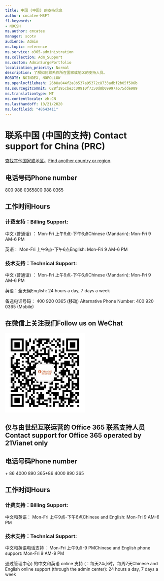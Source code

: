 ```yaml
---
title: 中国 (中国) 的支持信息
author: cmcatee-MSFT
f1.keywords:
- NOCSH
ms.author: cmcatee
manager: scotv
audience: Admin
ms.topic: reference
ms.service: o365-administration
ms.collection: Adm_Support
ms.custom: AdminSurgePortfolio
localization_priority: Normal
description: 了解如何联系你所在国家或地区的支持人员。
ROBOTS: NOINDEX, NOFOLLOW
ms.openlocfilehash: 26b8a044f2a8b537a95372c8733adbf2b05f506b
ms.sourcegitcommit: 628f195cbe3c00910f7350d8b09997a675dde989
ms.translationtype: MT
ms.contentlocale: zh-CN
ms.lasthandoff: 10/21/2020
ms.locfileid: "48643411"
---
```

# <a name="contact-support-for-china-prc"></a><span data-ttu-id="667fe-103">联系中国 (中国的支持) </span><span class="sxs-lookup"><span data-stu-id="667fe-103">Contact support for China (PRC)</span></span>

<span data-ttu-id="667fe-104">[查找其他国家或地区](../contact-support-for-business-products.md)。</span><span class="sxs-lookup"><span data-stu-id="667fe-104">[Find another country or region](../contact-support-for-business-products.md).</span></span>

## <a name="phone-number"></a><span data-ttu-id="667fe-105">电话号码</span><span class="sxs-lookup"><span data-stu-id="667fe-105">Phone number</span></span>
<span data-ttu-id="667fe-106">800 988 0365</span><span class="sxs-lookup"><span data-stu-id="667fe-106">800 988 0365</span></span>

## <a name="hours"></a><span data-ttu-id="667fe-107">工作时间</span><span class="sxs-lookup"><span data-stu-id="667fe-107">Hours</span></span>
### <a name="billing-support"></a><span data-ttu-id="667fe-108">计费支持：</span><span class="sxs-lookup"><span data-stu-id="667fe-108">Billing Support:</span></span>

<span data-ttu-id="667fe-109">中文 (普通话) ： Mon-Fri 上午9点-下午6点</span><span class="sxs-lookup"><span data-stu-id="667fe-109">Chinese (Mandarin): Mon-Fri 9 AM-6 PM</span></span>

<span data-ttu-id="667fe-110">英语： Mon-Fri 上午9点-下午6点</span><span class="sxs-lookup"><span data-stu-id="667fe-110">English: Mon-Fri 9 AM-6 PM</span></span>

### <a name="technical-support"></a><span data-ttu-id="667fe-111">技术支持：</span><span class="sxs-lookup"><span data-stu-id="667fe-111">Technical Support:</span></span>

<span data-ttu-id="667fe-112">中文 (普通话) ： Mon-Fri 上午9点-下午6点</span><span class="sxs-lookup"><span data-stu-id="667fe-112">Chinese (Mandarin): Mon-Fri 9 AM-6 PM</span></span>

<span data-ttu-id="667fe-113">英语：全天候</span><span class="sxs-lookup"><span data-stu-id="667fe-113">English: 24 hours a day, 7 days a week</span></span>

<span data-ttu-id="667fe-114">备选电话号码： 400 920 0365 (移动) </span><span class="sxs-lookup"><span data-stu-id="667fe-114">Alternative Phone Number: 400 920 0365 (Mobile)</span></span>

## <a name="follow-us-on-wechat"></a><span data-ttu-id="667fe-115">在微信上关注我们</span><span class="sxs-lookup"><span data-stu-id="667fe-115">Follow us on WeChat</span></span>
![WeChat QR 代码](../../media/4d8fe09c-1a11-4cd8-be4c-75add8dccddd.jpg)

## <a name="contact-support-for-office-365-operated-by-21vianet-only"></a><span data-ttu-id="667fe-117">仅与由世纪互联运营的 Office 365 联系支持人员</span><span class="sxs-lookup"><span data-stu-id="667fe-117">Contact support for Office 365 operated by 21Vianet only</span></span>
## <a name="phone-number"></a><span data-ttu-id="667fe-118">电话号码</span><span class="sxs-lookup"><span data-stu-id="667fe-118">Phone number</span></span>
<span data-ttu-id="667fe-119">+ 86 4000 890 365</span><span class="sxs-lookup"><span data-stu-id="667fe-119">+86 4000 890 365</span></span>

## <a name="hours"></a><span data-ttu-id="667fe-120">工作时间</span><span class="sxs-lookup"><span data-stu-id="667fe-120">Hours</span></span>
### <a name="billing-support"></a><span data-ttu-id="667fe-121">计费支持：</span><span class="sxs-lookup"><span data-stu-id="667fe-121">Billing Support:</span></span>

<span data-ttu-id="667fe-122">中文和英语： Mon-Fri 上午9点-下午6点</span><span class="sxs-lookup"><span data-stu-id="667fe-122">Chinese and English: Mon-Fri 9 AM-6 PM</span></span>

### <a name="technical-support"></a><span data-ttu-id="667fe-123">技术支持：</span><span class="sxs-lookup"><span data-stu-id="667fe-123">Technical Support:</span></span>

<span data-ttu-id="667fe-124">中文和英语电话支持： Mon-Fri 上午9点-9 PM</span><span class="sxs-lookup"><span data-stu-id="667fe-124">Chinese and English phone support: Mon-Fri 9 AM-9 PM</span></span>

<span data-ttu-id="667fe-125">通过管理中心) 的中文和英语 online 支持 (：每天24小时，每周7天</span><span class="sxs-lookup"><span data-stu-id="667fe-125">Chinese and English online support (through the admin center): 24 hours a day, 7 days a week</span></span>
